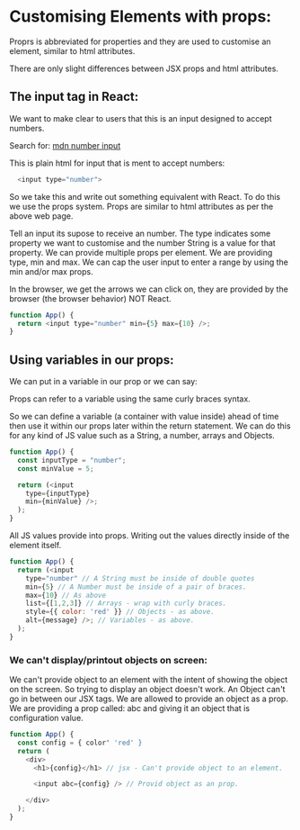 # Customising Elements with props:

Proprs is abbreviated for properties and they are used to customise an element, similar to html attributes.

There are only slight differences between JSX props and html attributes.

## The input tag in React:

We want to make clear to users that this is an input designed to accept numbers.

Search for: [mdn number input](https://developer.mozilla.org/en-US/docs/Web/HTML/Element/input/number)

This is plain html for input that is ment to accept numbers:

```js
  <input type="number">
```

So we take this and write out something equivalent with React. To do this we use the props system. Props are similar to html attributes as per the above web page.

Tell an input its supose to receive an number. The type indicates some property we want to customise and the number String is a value for that property. We can provide multiple props per element. We are providing type, min and max. We can cap the user input to enter a range by using the min and/or max props.

In the browser, we get the arrows we can click on, they are provided by the browser (the browser behavior) NOT React.

```js
function App() {
  return <input type="number" min={5} max={10} />;
}
```

## Using variables in our props:

We can put in a variable in our prop or we can say:

Props can refer to a variable using the same curly braces syntax.

So we can define a variable (a container with value inside) ahead of time then use it within our props later within the return statement. We can do this for any kind of JS value such as a String, a number, arrays and Objects.

```js
function App() {
  const inputType = "number";
  const minValue = 5;

  return (<input
    type={inputType}
    min={minValue} />;
  );
}
```

All JS values provide into props. Writing out the values directly inside of the element itself.

```js
function App() {
  return (<input
    type="number" // A String must be inside of double quotes
    min={5} // A Number must be inside of a pair of braces.
    max={10} // As above
    list={[1,2,3]} // Arrays - wrap with curly braces.
    style={{ color: 'red' }} // Objects - as above.
    alt={message} />; // Variables - as above.
  );
}
```

### We can't display/printout objects on screen:

We can't provide object to an element with the intent of showing the object on the screen. So trying to display an object doesn't work. An Object can't go in between our JSX tags. We are allowed to provide an object as a prop. We are providing a prop called: abc and giving it an object that is configuration value.

```js
function App() {
  const config = { color" 'red' }
  return (
    <div>
      <h1>{config}</h1> // jsx - Can't provide object to an element.

      <input abc={config} /> // Provid object as an prop.

    </div>
  );
}
```
